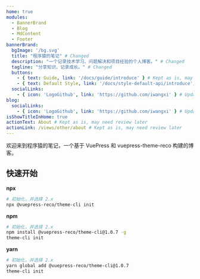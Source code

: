 ```yaml
---
home: true
modules:
  - BannerBrand
  - Blog
  - MdContent
  - Footer
bannerBrand:
  bgImage: '/bg.svg'
  title: "程序猿的笔记" # Changed
  description: "一个记录技术学习、问题解决和项目经验的个人博客。" # Changed
  tagline: "分享知识，记录成长。" # Changed
  buttons:
    - { text: Guide, link: '/docs/guide/introduce' } # Kept as is, may need review later
    - { text: Default Style, link: '/docs/style-default-api/introduce', type: 'plain' } # Kept as is, may need review later
  socialLinks:
    - { icon: 'LogoGithub', link: 'https://github.com/iwangxi' } # Updated
blog:
  socialLinks:
    - { icon: 'LogoGithub', link: 'https://github.com/iwangxi' } # Updated
isShowTitleInHome: true
actionText: About # Kept as is, may need review later
actionLink: /views/other/about # Kept as is, may need review later
---
```


欢迎来到程序猿的笔记，一个基于 VuePress 和 vuepress-theme-reco 构建的博客。

## 快速开始

**npx**

```bash
# 初始化，并选择 2.x
npx @vuepress-reco/theme-cli init
```

**npm**

```bash
# 初始化，并选择 2.x
npm install @vuepress-reco/theme-cli@1.0.7 -g
theme-cli init
```

**yarn**

```bash
# 初始化，并选择 2.x
yarn global add @vuepress-reco/theme-cli@1.0.7
theme-cli init
```
